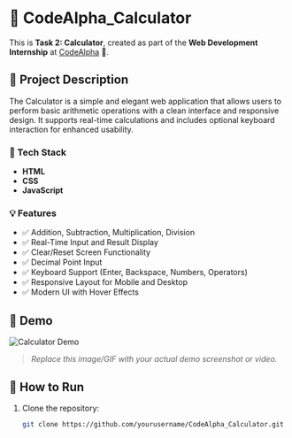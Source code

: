 # 🧮 CodeAlpha_Calculator

This is **Task 2: Calculator**, created as part of the **Web Development Internship** at [CodeAlpha](https://www.linkedin.com/company/codealpha/) 🌟.

## 📌 Project Description

The Calculator is a simple and elegant web application that allows users to perform basic arithmetic operations with a clean interface and responsive design. It supports real-time calculations and includes optional keyboard interaction for enhanced usability.

### 🔧 Tech Stack

- **HTML**
- **CSS**
- **JavaScript**

### 💡 Features

- ✅ Addition, Subtraction, Multiplication, Division
- ✅ Real-Time Input and Result Display
- ✅ Clear/Reset Screen Functionality
- ✅ Decimal Point Input
- ✅ Keyboard Support (Enter, Backspace, Numbers, Operators)
- ✅ Responsive Layout for Mobile and Desktop
- ✅ Modern UI with Hover Effects

## 🎥 Demo

![Calculator Demo](https://source.unsplash.com/800x400/?calculator,technology)  
> *Replace this image/GIF with your actual demo screenshot or video.*

## 🚀 How to Run

1. Clone the repository:
   ```bash
   git clone https://github.com/yourusername/CodeAlpha_Calculator.git
